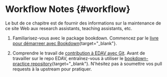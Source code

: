 # Workflow Notes {#workflow}

Le but de ce chapitre est de fournir des informations sur la maintenance de ce site Web aux research assistants, teaching assistants, etc.

1. Familiarisez-vous avec le package bookdown. Commencez par le [livre pour démarreer avec Bookdown](http://seankross.com/2016/11/17/How-to-Start-a-Bookdown-Book.html){target="_blank"}.

2. Comprendre le travail de [contribution à EDAV avec Git](contribute.html). Avant de travailler sur le repo EDAV, entraînez-vous à utiliser le [bookdown-practice repository](https://github.com/jtr13/bookdown-practice){target="_blank"}. N'hésitez pas à soumettre vos pull requests à la upstream pour pratiquer.
